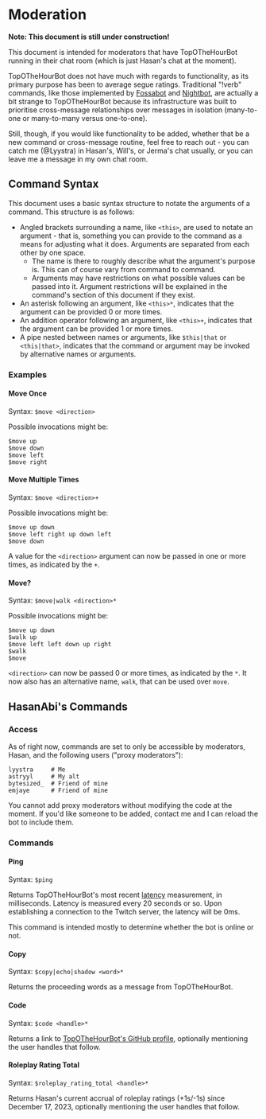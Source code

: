 # Moderation

**Note: This document is still under construction!**

This document is intended for moderators that have TopOTheHourBot running in their chat room (which is just Hasan's chat at the moment).

TopOTheHourBot does not have much with regards to functionality, as its primary purpose has been to average segue ratings. Traditional "!verb" commands, like those implemented by [Fossabot](https://fossabot.com/) and [Nightbot](https://nightbot.tv/), are actually a bit strange to TopOTheHourBot because its infrastructure was built to prioritise cross-message relationships over messages in isolation (many-to-one or many-to-many versus one-to-one).

Still, though, if you would like functionality to be added, whether that be a new command or cross-message routine, feel free to reach out - you can catch me (@Lyystra) in Hasan's, Will's, or Jerma's chat usually, or you can leave me a message in my own chat room.

## Command Syntax

This document uses a basic syntax structure to notate the arguments of a command. This structure is as follows:

- Angled brackets surrounding a name, like `<this>`, are used to notate an argument - that is, something you can provide to the command as a means for adjusting what it does. Arguments are separated from each other by one space.
  - The name is there to roughly describe what the argument's purpose is. This can of course vary from command to command.
  - Arguments may have restrictions on what possible values can be passed into it. Argument restrictions will be explained in the command's section of this document if they exist.
- An asterisk following an argument, like `<this>*`, indicates that the argument can be provided 0 or more times.
- An addition operator following an argument, like `<this>+`, indicates that the argument can be provided 1 or more times.
- A pipe nested between names or arguments, like `$this|that` or `<this|that>`, indicates that the command or argument may be invoked by alternative names or arguments.

### Examples

#### Move Once

Syntax: `$move <direction>`

Possible invocations might be:

```
$move up
$move down
$move left
$move right
```

#### Move Multiple Times

Syntax: `$move <direction>+`

Possible invocations might be:

```
$move up down
$move left right up down left
$move down
```

A value for the `<direction>` argument can now be passed in one or more times, as indicated by the `+`.

#### Move?

Syntax: `$move|walk <direction>*`

Possible invocations might be:

```
$move up down
$walk up
$move left left down up right
$walk
$move
```

`<direction>` can now be passed 0 or more times, as indicated by the `*`. It now also has an alternative name, `walk`, that can be used over `move`.

## HasanAbi's Commands

### Access

As of right now, commands are set to only be accessible by moderators, Hasan, and the following users ("proxy moderators"):

```
lyystra     # Me
astryyl     # My alt
bytesized_  # Friend of mine
emjaye      # Friend of mine
```

You cannot add proxy moderators without modifying the code at the moment. If you'd like someone to be added, contact me and I can reload the bot to include them.

### Commands

#### Ping

Syntax: `$ping`

Returns TopOTheHourBot's most recent [latency](https://en.wikipedia.org/wiki/Latency_(engineering)) measurement, in milliseconds. Latency is measured every 20 seconds or so. Upon establishing a connection to the Twitch server, the latency will be 0ms.

This command is intended mostly to determine whether the bot is online or not.

#### Copy

Syntax: `$copy|echo|shadow <word>*`

Returns the proceeding words as a message from TopOTheHourBot.

#### Code

Syntax: `$code <handle>*`

Returns a link to [TopOTheHourBot's GitHub profile](https://github.com/TopOTheHourBot), optionally mentioning the user handles that follow.

#### Roleplay Rating Total

Syntax: `$roleplay_rating_total <handle>*`

Returns Hasan's current accrual of roleplay ratings (+1s/-1s) since December 17, 2023, optionally mentioning the user handles that follow.
